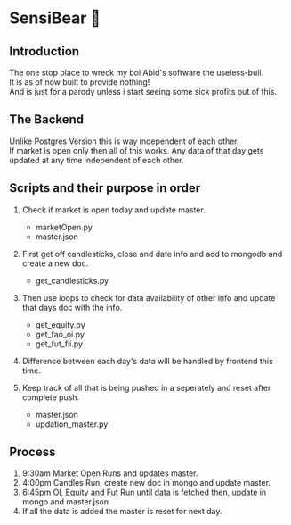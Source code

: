 # SensiBear 🐻

## Introduction

The one stop place to wreck my boi Abid's software the useless-bull.\
It is as of now built to provide nothing!\
And is just for a parody unless i start seeing some sick profits out of this.

## The Backend

Unlike Postgres Version this is way independent of each other.\
If market is open only then all of this works.
Any data of that day gets updated at any time independent of each other.

## Scripts and their purpose in order

1. Check if market is open today and update master.

   - marketOpen.py
   - master.json

2. First get off candlesticks, close and date info and add to mongodb and create a new doc.

   - get_candlesticks.py

3. Then use loops to check for data availability of other info and update that days doc with the info.

   - get_equity.py
   - get_fao_oi.py
   - get_fut_fii.py

4. Difference between each day's data will be handled by frontend this time.

5. Keep track of all that is being pushed in a seperately and reset after complete push.

   - master.json
   - updation_master.py

## Process

1. 9:30am Market Open Runs and updates master.
2. 4:00pm Candles Run, create new doc in mongo and update master.
3. 6:45pm OI, Equity and Fut Run until data is fetched then, update in mongo and master.json
4. If all the data is added the master is reset for next day.
